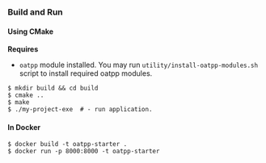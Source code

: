 
### Build and Run

#### Using CMake

**Requires** 

- `oatpp` module installed. You may run `utility/install-oatpp-modules.sh` 
script to install required oatpp modules.

```
$ mkdir build && cd build
$ cmake ..
$ make 
$ ./my-project-exe  # - run application.

```

#### In Docker

```
$ docker build -t oatpp-starter .
$ docker run -p 8000:8000 -t oatpp-starter
```
